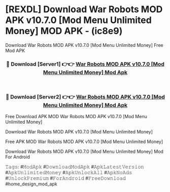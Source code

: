 # [REXDL] Download War Robots MOD APK v10.7.0 [Mod Menu Unlimited Money] MOD APK - (ic8e9)
Download War Robots MOD APK v10.7.0 [Mod Menu Unlimited Money] Free Mod APK

<div align="center">
<h3>🔴 Download [Server1] 👉👉 <a href="https://apk-comot.site?title=War_Robots_MOD_APK_v10.7.0_[Mod_Menu_Unlimited_Money]">War Robots MOD APK v10.7.0 [Mod Menu Unlimited Money] Mod Apk</a></h3><br>

<h3>🔴 Download [Server2] 👉👉 <a href="https://apk-comot.site?title=War_Robots_MOD_APK_v10.7.0_[Mod_Menu_Unlimited_Money]">War Robots MOD APK v10.7.0 [Mod Menu Unlimited Money] Mod Apk</a></h3>
</div>


Free Download APK MOD War Robots MOD APK v10.7.0 [Mod Menu Unlimited Money]

Download War Robots MOD APK v10.7.0 [Mod Menu Unlimited Money] 

Free APK MOD War Robots MOD APK v10.7.0 [Mod Menu Unlimited Money] 

Download War Robots MOD APK v10.7.0 [Mod Menu Unlimited Money] Mod For Android

𝚃𝚊𝚐𝚜: #𝙼𝚘𝚍𝙰𝚙𝚔 #𝙳𝚘𝚠𝚗𝚕𝚘𝚊𝚍𝙼𝚘𝚍𝙰𝚙𝚔 #𝙰𝚙𝚔𝙻𝚊𝚝𝚎𝚜𝚝𝚅𝚎𝚛𝚜𝚒𝚘𝚗 #𝙰𝚙𝚔𝚄𝚗𝚕𝚒𝚖𝚒𝚝𝚎𝚍𝙼𝚘𝚗𝚎𝚢 #𝙰𝚙𝚔𝚄𝚗𝚕𝚘𝚌𝚔𝙰𝚕𝚕 #𝙰𝚙𝚔𝙽𝚘𝙰𝚍𝚜 #𝚄𝚗𝚕𝚘𝚌𝚔𝙿𝚛𝚎𝚖𝚒𝚞𝚖 #𝙵𝚘𝚛𝙰𝚗𝚍𝚛𝚘𝚒𝚍 #𝙵𝚛𝚎𝚎𝙳𝚘𝚠𝚗𝚕𝚘𝚊𝚍 #home_design_mod_apk
